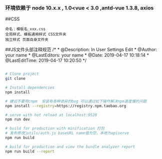 ### 环境依赖于 node 10.x.x  , 1.0<vue < 3.0 ,antd-vue 1.3.8, axios
##CSS

    命名：模板名_xxx.css
    全局样式、模板通用样式 CSS文件夹
    独立样式 页面自身文件夹
##JS文件头部注释规范
    /*
    * @Description: In User Settings Edit
    * @Author: your name
    * @LastEditors: your name
    * @Date: 2019-04-17 10:18:14
    * @LastEditTime: 2019-04-17 10:20:50
    */

``` bash

# Clone project
git clone

# Install dependencies
npm install

# 建议不要用cnpm  安装有各种诡异的bug 可以通过如下操作解决npm速度慢的问题
npm install --registry=https://registry.npm.taobao.org

# serve with hot reload at localhost:9528
npm run dev

# build for production with minification 打包
# 发布修改utils/auth.js baseURL name值为空，本地为apiserve
npm run build

# build for production and view the bundle analyzer report 
npm run build --report
```
